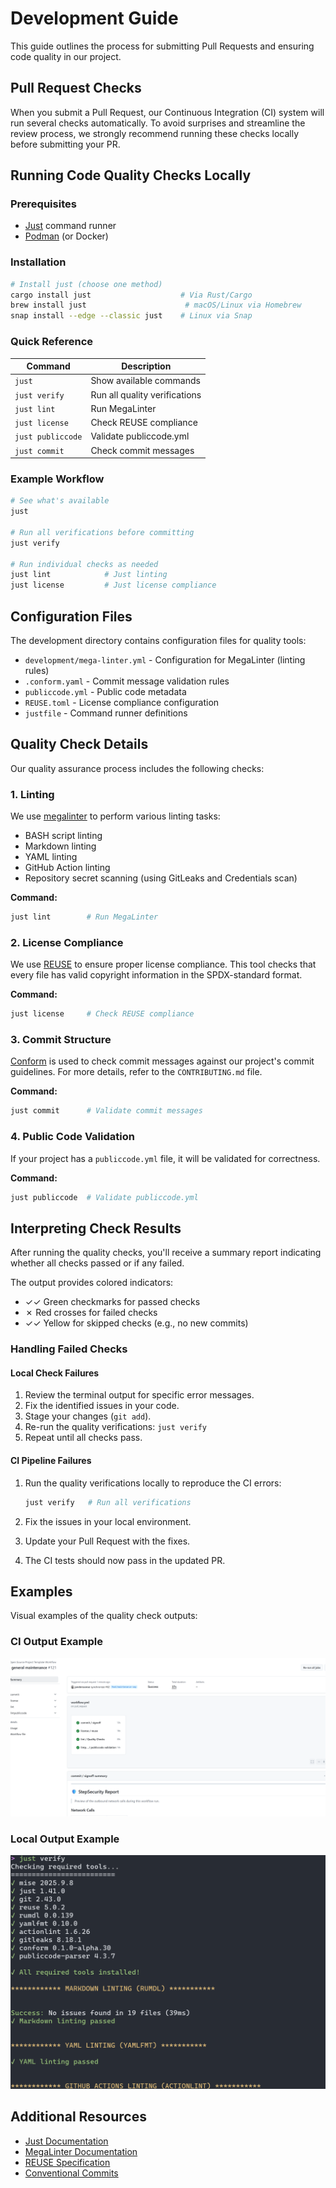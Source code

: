 <!--
SPDX-FileCopyrightText: 2025 The Open Source Project Template Authors

SPDX-License-Identifier: CC0-1.0
-->

# Development Guide

This guide outlines the process for submitting Pull Requests and ensuring code quality in our project.

## Pull Request Checks

When you submit a Pull Request, our Continuous Integration (CI) system will run several checks automatically.
To avoid surprises and streamline the review process, we strongly recommend running these checks locally before submitting your PR.

## Running Code Quality Checks Locally

### Prerequisites

- [Just](https://github.com/casey/just) command runner
- [Podman](https://podman.io/) (or Docker)

### Installation

```bash
# Install just (choose one method)
cargo install just                    # Via Rust/Cargo
brew install just                      # macOS/Linux via Homebrew
snap install --edge --classic just    # Linux via Snap
```

### Quick Reference

| Command | Description |
|---------|-------------|
| `just` | Show available commands |
| `just verify` | Run all quality verifications |
| `just lint` | Run MegaLinter |
| `just license` | Check REUSE compliance |
| `just publiccode` | Validate publiccode.yml |
| `just commit` | Check commit messages |

### Example Workflow

```bash
# See what's available
just

# Run all verifications before committing
just verify

# Run individual checks as needed
just lint            # Just linting
just license         # Just license compliance
```

## Configuration Files

The development directory contains configuration files for quality tools:

- `development/mega-linter.yml` - Configuration for MegaLinter (linting rules)
- `.conform.yaml` - Commit message validation rules
- `publiccode.yml` - Public code metadata
- `REUSE.toml` - License compliance configuration
- `justfile` - Command runner definitions

## Quality Check Details

Our quality assurance process includes the following checks:

### 1. Linting

We use [megalinter](https://github.com/oxsecurity/megalinter) to perform various linting tasks:

- BASH script linting
- Markdown linting
- YAML linting
- GitHub Action linting
- Repository secret scanning (using GitLeaks and Credentials scan)

**Command:**

```bash
just lint        # Run MegaLinter
```

### 2. License Compliance

We use [REUSE](https://github.com/fsfe/reuse-tool) to ensure proper license compliance.
This tool checks that every file has valid copyright information in the SPDX-standard format.

**Command:**

```bash
just license     # Check REUSE compliance
```

### 3. Commit Structure

[Conform](https://github.com/siderolabs/conform) is used to check commit messages against our project's commit guidelines. For more details, refer to the `CONTRIBUTING.md` file.

**Command:**

```bash
just commit      # Validate commit messages
```

### 4. Public Code Validation

If your project has a `publiccode.yml` file, it will be validated for correctness.

**Command:**

```bash
just publiccode  # Validate publiccode.yml
```

## Interpreting Check Results

After running the quality checks, you'll receive a summary report indicating whether all checks passed or if any failed.

The output provides colored indicators:

- ✓✓ Green checkmarks for passed checks
- ✗ Red crosses for failed checks
- ✓✓ Yellow for skipped checks (e.g., no new commits)

### Handling Failed Checks

#### Local Check Failures

1. Review the terminal output for specific error messages.
2. Fix the identified issues in your code.
3. Stage your changes (`git add`).
4. Re-run the quality verifications: `just verify`
5. Repeat until all checks pass.

#### CI Pipeline Failures

1. Run the quality verifications locally to reproduce the CI errors:

   ```bash
   just verify   # Run all verifications
   ```

2. Fix the issues in your local environment.
3. Update your Pull Request with the fixes.
4. The CI tests should now pass in the updated PR.

## Examples

Visual examples of the quality check outputs:

### CI Output Example

![Quality Check Output - CI Example](assets/quality_ci_output_example.png)

### Local Output Example

![Quality Check Output - Local Example](assets/quality_script_output_example.png)

## Additional Resources

- [Just Documentation](https://github.com/casey/just)
- [MegaLinter Documentation](https://megalinter.io)
- [REUSE Specification](https://reuse.software)
- [Conventional Commits](https://www.conventionalcommits.org)
